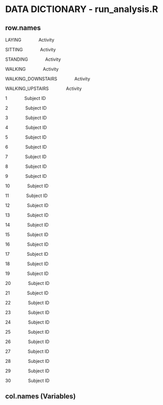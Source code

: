 DATA DICTIONARY - run_analysis.R
=========================================
## row.names
LAYING &nbsp;&nbsp;&nbsp;&nbsp;&nbsp;&nbsp;&nbsp;&nbsp;&nbsp;&nbsp;&nbsp;&nbsp;	Activity

SITTING &nbsp;&nbsp;&nbsp;&nbsp;&nbsp;&nbsp;&nbsp;&nbsp;&nbsp;&nbsp;&nbsp;&nbsp;	Activity

STANDING &nbsp;&nbsp;&nbsp;&nbsp;&nbsp;&nbsp;&nbsp;&nbsp;&nbsp;&nbsp;&nbsp;&nbsp;	Activity

WALKING &nbsp;&nbsp;&nbsp;&nbsp;&nbsp;&nbsp;&nbsp;&nbsp;&nbsp;&nbsp;&nbsp;&nbsp;	Activity

WALKING_DOWNSTAIRS &nbsp;&nbsp;&nbsp;&nbsp;&nbsp;&nbsp;&nbsp;&nbsp;&nbsp;&nbsp;&nbsp;&nbsp;	Activity	

WALKING_UPSTAIRS &nbsp;&nbsp;&nbsp;&nbsp;&nbsp;&nbsp;&nbsp;&nbsp;&nbsp;&nbsp;&nbsp;&nbsp;	Activity

1 &nbsp;&nbsp;&nbsp;&nbsp;&nbsp;&nbsp;&nbsp;&nbsp;&nbsp;&nbsp;&nbsp;&nbsp;	Subject ID

2 &nbsp;&nbsp;&nbsp;&nbsp;&nbsp;&nbsp;&nbsp;&nbsp;&nbsp;&nbsp;&nbsp;&nbsp;	Subject ID

3 &nbsp;&nbsp;&nbsp;&nbsp;&nbsp;&nbsp;&nbsp;&nbsp;&nbsp;&nbsp;&nbsp;&nbsp;	Subject ID

4 &nbsp;&nbsp;&nbsp;&nbsp;&nbsp;&nbsp;&nbsp;&nbsp;&nbsp;&nbsp;&nbsp;&nbsp;	Subject ID

5 &nbsp;&nbsp;&nbsp;&nbsp;&nbsp;&nbsp;&nbsp;&nbsp;&nbsp;&nbsp;&nbsp;&nbsp;	Subject ID

6 &nbsp;&nbsp;&nbsp;&nbsp;&nbsp;&nbsp;&nbsp;&nbsp;&nbsp;&nbsp;&nbsp;&nbsp;	Subject ID

7 &nbsp;&nbsp;&nbsp;&nbsp;&nbsp;&nbsp;&nbsp;&nbsp;&nbsp;&nbsp;&nbsp;&nbsp;	Subject ID

8 &nbsp;&nbsp;&nbsp;&nbsp;&nbsp;&nbsp;&nbsp;&nbsp;&nbsp;&nbsp;&nbsp;&nbsp;	Subject ID

9 &nbsp;&nbsp;&nbsp;&nbsp;&nbsp;&nbsp;&nbsp;&nbsp;&nbsp;&nbsp;&nbsp;&nbsp;	Subject ID

10 &nbsp;&nbsp;&nbsp;&nbsp;&nbsp;&nbsp;&nbsp;&nbsp;&nbsp;&nbsp;&nbsp;&nbsp;	Subject ID

11 &nbsp;&nbsp;&nbsp;&nbsp;&nbsp;&nbsp;&nbsp;&nbsp;&nbsp;&nbsp;&nbsp;&nbsp;	Subject ID

12 &nbsp;&nbsp;&nbsp;&nbsp;&nbsp;&nbsp;&nbsp;&nbsp;&nbsp;&nbsp;&nbsp;&nbsp;	Subject ID

13 &nbsp;&nbsp;&nbsp;&nbsp;&nbsp;&nbsp;&nbsp;&nbsp;&nbsp;&nbsp;&nbsp;&nbsp;	Subject ID

14 &nbsp;&nbsp;&nbsp;&nbsp;&nbsp;&nbsp;&nbsp;&nbsp;&nbsp;&nbsp;&nbsp;&nbsp;	Subject ID

15 &nbsp;&nbsp;&nbsp;&nbsp;&nbsp;&nbsp;&nbsp;&nbsp;&nbsp;&nbsp;&nbsp;&nbsp;	Subject ID

16 &nbsp;&nbsp;&nbsp;&nbsp;&nbsp;&nbsp;&nbsp;&nbsp;&nbsp;&nbsp;&nbsp;&nbsp;	Subject ID

17 &nbsp;&nbsp;&nbsp;&nbsp;&nbsp;&nbsp;&nbsp;&nbsp;&nbsp;&nbsp;&nbsp;&nbsp;	Subject ID

18 &nbsp;&nbsp;&nbsp;&nbsp;&nbsp;&nbsp;&nbsp;&nbsp;&nbsp;&nbsp;&nbsp;&nbsp;	Subject ID

19 &nbsp;&nbsp;&nbsp;&nbsp;&nbsp;&nbsp;&nbsp;&nbsp;&nbsp;&nbsp;&nbsp;&nbsp;	Subject ID

20 &nbsp;&nbsp;&nbsp;&nbsp;&nbsp;&nbsp;&nbsp;&nbsp;&nbsp;&nbsp;&nbsp;&nbsp;	Subject ID

21 &nbsp;&nbsp;&nbsp;&nbsp;&nbsp;&nbsp;&nbsp;&nbsp;&nbsp;&nbsp;&nbsp;&nbsp;	Subject ID

22 &nbsp;&nbsp;&nbsp;&nbsp;&nbsp;&nbsp;&nbsp;&nbsp;&nbsp;&nbsp;&nbsp;&nbsp;	Subject ID

23 &nbsp;&nbsp;&nbsp;&nbsp;&nbsp;&nbsp;&nbsp;&nbsp;&nbsp;&nbsp;&nbsp;&nbsp;	Subject ID

24 &nbsp;&nbsp;&nbsp;&nbsp;&nbsp;&nbsp;&nbsp;&nbsp;&nbsp;&nbsp;&nbsp;&nbsp;	Subject ID

25 &nbsp;&nbsp;&nbsp;&nbsp;&nbsp;&nbsp;&nbsp;&nbsp;&nbsp;&nbsp;&nbsp;&nbsp;	Subject ID

26 &nbsp;&nbsp;&nbsp;&nbsp;&nbsp;&nbsp;&nbsp;&nbsp;&nbsp;&nbsp;&nbsp;&nbsp;	Subject ID

27 &nbsp;&nbsp;&nbsp;&nbsp;&nbsp;&nbsp;&nbsp;&nbsp;&nbsp;&nbsp;&nbsp;&nbsp;	Subject ID

28 &nbsp;&nbsp;&nbsp;&nbsp;&nbsp;&nbsp;&nbsp;&nbsp;&nbsp;&nbsp;&nbsp;&nbsp;	Subject ID

29 &nbsp;&nbsp;&nbsp;&nbsp;&nbsp;&nbsp;&nbsp;&nbsp;&nbsp;&nbsp;&nbsp;&nbsp;	Subject ID

30 &nbsp;&nbsp;&nbsp;&nbsp;&nbsp;&nbsp;&nbsp;&nbsp;&nbsp;&nbsp;&nbsp;&nbsp;	Subject ID

## col.names (Variables)
### 





